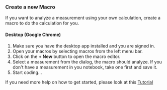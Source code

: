 ### Create a new Macro
If you want to analyze a measurement using your own calculation, create a macro to do the calculation for you.

#### Desktop (Google Chrome)
1. Make sure you have the desktop app installed and you are signed in.
2. Open your macros by selecting macros from the left menu bar.
3. Click on the **\+ New** button to open the macro editor.
4. Select a measurement from the dialog, the macro should analyze. If you don't have a measurement in you notebook, take one first and save it.
5. Start coding...

If you need more help on how to get started, please look at this [Tutorial](../tutorials/building_a_macro)